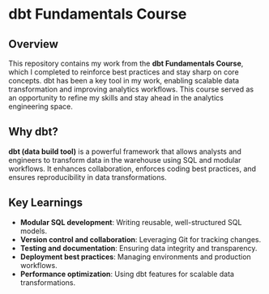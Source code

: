 # dbt Fundamentals Course

## Overview
This repository contains my work from the **dbt Fundamentals Course**, which I completed to reinforce best practices and stay sharp on core concepts. dbt has been a key tool in my work, enabling scalable data transformation and improving analytics workflows. This course served as an opportunity to refine my skills and stay ahead in the analytics engineering space.

## Why dbt?
**dbt (data build tool)** is a powerful framework that allows analysts and engineers to transform data in the warehouse using SQL and modular workflows. It enhances collaboration, enforces coding best practices, and ensures reproducibility in data transformations.

## Key Learnings
- **Modular SQL development**: Writing reusable, well-structured SQL models.
- **Version control and collaboration**: Leveraging Git for tracking changes.
- **Testing and documentation**: Ensuring data integrity and transparency.
- **Deployment best practices**: Managing environments and production workflows.
- **Performance optimization**: Using dbt features for scalable data transformations.